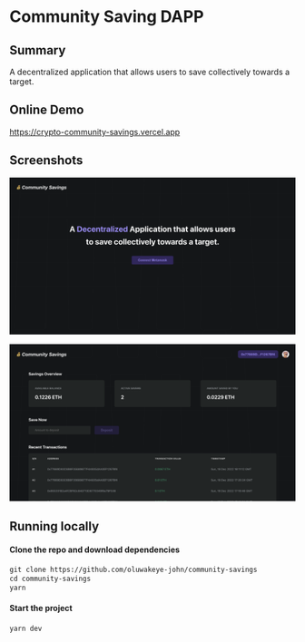 # Community Saving DAPP

## Summary

A decentralized application that allows users to save collectively towards a target.

## Online Demo

https://crypto-community-savings.vercel.app

## Screenshots

![1](docs/1.png)

![2](docs/2.png)

## Running locally

#### Clone the repo and download dependencies

```
git clone https://github.com/oluwakeye-john/community-savings
cd community-savings
yarn
```

#### Start the project

```
yarn dev
```
